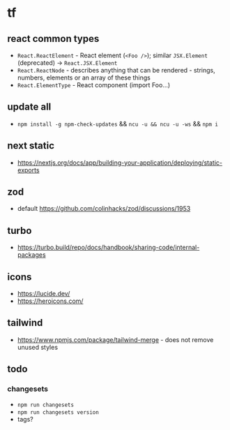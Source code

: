 # tf

## react common types

- `React.ReactElement` - React element (`<Foo />`); similar `JSX.Element` (deprecated) -> `React.JSX.Element`
- `React.ReactNode` - describes anything that can be rendered - strings, numbers, elements or an array of these things
- `React.ElementType` - React component (import Foo…)

## update all

- `npm install -g npm-check-updates` && `ncu -u && ncu -u -ws` && `npm i`

## next static

- https://nextjs.org/docs/app/building-your-application/deploying/static-exports

## zod

- default https://github.com/colinhacks/zod/discussions/1953

## turbo

- https://turbo.build/repo/docs/handbook/sharing-code/internal-packages

## icons

- https://lucide.dev/
- https://heroicons.com/

## tailwind

- https://www.npmjs.com/package/tailwind-merge - does not remove unused styles

## todo

### changesets

- `npm run changesets`
- `npm run changesets version`
- tags?
